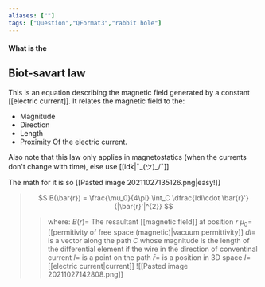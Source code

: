 ```yaml
---
aliases: [""]
tags: ["Question","QFormat3","rabbit hole"]
---
```


#### What is the
## Biot-savart law
This is an equation describing the magnetic field generated by a constant [[electric current]]. It relates the magnetic field to the:
- Magnitude
- Direction
- Length
- Proximity
Of the electric current.

Also note that this law only applies in magnetostatics (when the currents don't change with time), else use [[idk|¯\_(ツ)_/¯]]

The math for it is so [[Pasted image 20211027135126.png|easy!]]

> $$ B(\bar{r}) = \frac{\mu_0}{4\pi} \int_C \dfrac{Idl\cdot \bar{r}'}{|\bar{r}'|^{2}} $$ 
>> where:
>> $B(r)=$ The resaultant [[magnetic field]] at position $r$
>> $\mu_0=$ [[permitivity of free space (magnetic)|vacuum permittivity]]
>> $dl=$ is a vector along the path $C$ whose magnitude is the length of the differential element if the wire in the direction of conventinal current 
>> $l=$ is a point on the path
>> $\bar{r}=$ is a position in 3D space
>> $I=$ [[electric current|current]]
>> ![[Pasted image 20211027142808.png]]

